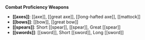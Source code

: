 **Combat Proficiency Weapons**

- **[[axes]]**: [[axe]], [[great axe]], [[long-hafted axe]], [[mattock]]  
- **[[bows]]**: [[bow]], [[great bow]]  
- **[[spears]]**: Short [[spear]], [[spear]], Great [[spear]]  
- **[[swords]]**: [[sword]], Short [[sword]], Long [[sword]]  
